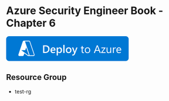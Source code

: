 # Azure Security Engineer Book - Chapter 6

[![Deploy To Azure](https://raw.githubusercontent.com/Azure/azure-quickstart-templates/master/1-CONTRIBUTION-GUIDE/images/deploytoazure.svg?sanitize=true)](https://portal.azure.com/#create/Microsoft.Template/uri/https%3A%2F%2Fraw.githubusercontent.com%2Farielfrozza%2Ftest-vscode%2Fmain%2Faz-arm%2Ftemplates%20copy%2Fazuredeploy.json)

## Resource Group
- test-rg
